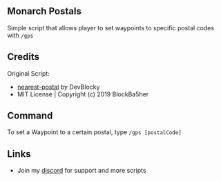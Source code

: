## Monarch Postals
Simple script that allows player to set waypoints to specific postal codes with `/gps`

## Credits

Original Script:
- [nearest-postal](https://github.com/DevBlocky/nearest-postal) by DevBlocky
- MIT License | Copyright (c) 2019 BlockBa5her

## Command
To set a Waypoint to a certain postal, type `/gps [postalCode]`

## Links
- Join my [discord](https://discord.gg/RxpNTx2YKZ) for support and more scripts